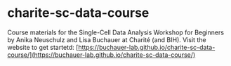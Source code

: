 # charite-sc-data-course
Course materials for the Single-Cell Data Analysis Workshop for Beginners by Anika Neuschulz and Lisa Buchauer at Charité (and BIH). Visit the website to get startetd: [https://buchauer-lab.github.io/charite-sc-data-course/](https://buchauer-lab.github.io/charite-sc-data-course/)
